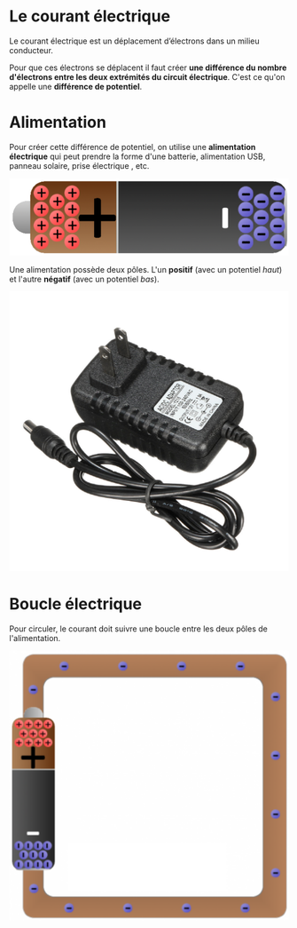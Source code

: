 # Le courant électrique

Le courant électrique est un déplacement d’électrons dans un milieu conducteur.

Pour que ces électrons se déplacent il faut créer **une différence du nombre d'électrons entre les deux extrémités du circuit électrique**. C'est ce qu'on appelle une **différence de potentiel**.

# Alimentation

Pour créer cette différence de potentiel, on utilise une **alimentation électrique** qui peut prendre la forme d'une batterie, alimentation USB, panneau solaire, prise électrique , etc.

![Illustration du débalancement des électrons dans une batterie AA](batterie_aa_electrons.svg)  

Une alimentation possède deux pôles. L'un **positif** (avec un potentiel *haut*) et l'autre **négatif** (avec un potentiel *bas*). 

![Le câble et le connecteur de cette alimentation regroupe deux pôles](alimentation_12v.svg)  


# Boucle électrique

Pour circuler, le courant doit suivre une boucle entre les deux pôles de l'alimentation.

![Les électrons voyagent en se tirant les uns derrières les autres comme les wagons d'un train](circuit_electrons.svg)  
